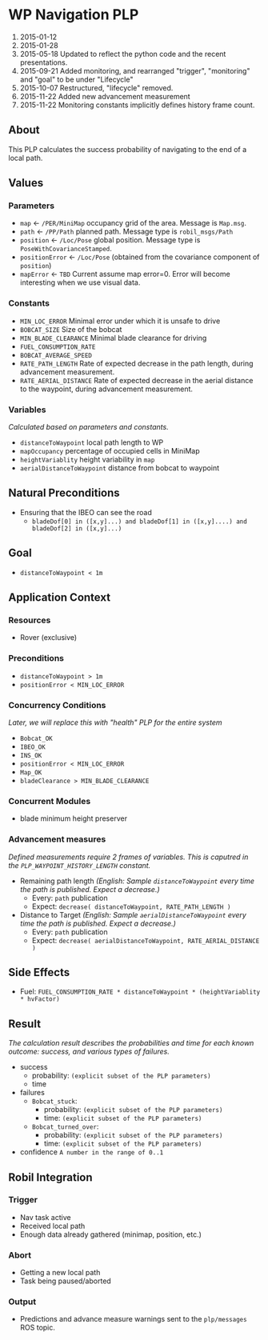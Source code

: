 # WP Navigation PLP

1. 2015-01-12
1. 2015-01-28
1. 2015-05-18 Updated to reflect the python code and the recent presentations.
1. 2015-09-21 Added monitoring, and rearranged "trigger", "monitoring" and "goal" to be under "Lifecycle"
1. 2015-10-07 Restructured, "lifecycle" removed.
1. 2015-11-22 Added new advancement measurement
1. 2015-11-22 Monitoring constants implicitly defines history frame count.

## About
This PLP calculates the success probability of navigating to the end of a local path.

## Values
### Parameters
* `map` &larr; `/PER/MiniMap` occupancy grid of the area. Message is `Map.msg`.
* `path` &larr; `/PP/Path` planned path. Message type is `robil_msgs/Path`
* `position` &larr; `/Loc/Pose` global position. Message type is `PoseWithCovarianceStamped`.
* `positionError` &larr; `/Loc/Pose` (obtained from the covariance component of `position`)
* `mapError` &larr; `TBD` Current assume map error=0. Error will become interesting when we use visual data.

### Constants
* `MIN_LOC_ERROR` Minimal error under which it is unsafe to drive
* `BOBCAT_SIZE` Size of the bobcat
* `MIN_BLADE_CLEARANCE` Minimal blade clearance for driving
* `FUEL_CONSUMPTION_RATE`
* `BOBCAT_AVERAGE_SPEED`
* `RATE_PATH_LENGTH` Rate of expected decrease in the path length, during advancement measurement.
* `RATE_AERIAL_DISTANCE` Rate of expected decrease in the aerial distance to the waypoint, during advancement measurement.

### Variables
_Calculated based on parameters and constants._

* `distanceToWaypoint` local path length to WP
* `mapOccupancy` percentage of occupied cells in MiniMap
* `heightVariablity` height variability in `map`
* `aerialDistanceToWaypoint` distance from bobcat to waypoint

## Natural Preconditions
- Ensuring that the IBEO can see the road
  * `bladeDof[0] in ([x,y]...) and bladeDof[1] in ([x,y]....) and bladeDof[2] in ([x,y]...)`

## Goal
* `distanceToWaypoint < 1m`

## Application Context
### Resources
* Rover (exclusive)

### Preconditions
* `distanceToWaypoint > 1m`
* `positionError < MIN_LOC_ERROR`

### Concurrency Conditions
_Later, we will replace this with "health" PLP for the entire system_

* `Bobcat_OK`
* `IBEO_OK`
* `INS_OK`
* `positionError < MIN_LOC_ERROR`
* `Map_OK`
* `bladeClearance > MIN_BLADE_CLEARANCE`

### Concurrent Modules
* blade minimum height preserver

### Advancement measures
_Defined measurements require 2 frames of variables. This is caputred in the `PLP_WAYPOINT_HISTORY_LENGTH` constant._

* Remaining path length _(English: Sample `distanceToWaypoint` every time the path is published. Expect a decrease.)_
  * Every: `path` publication
  * Expect: `decrease( distanceToWaypoint, RATE_PATH_LENGTH )`
* Distance to Target _(English: Sample `aerialDistanceToWaypoint` every time the path is published. Expect a decrease.)_
  * Every: `path` publication
  * Expect: `decrease( aerialDistanceToWaypoint, RATE_AERIAL_DISTANCE )`

## Side Effects
* Fuel: `FUEL_CONSUMPTION_RATE * distanceToWaypoint * (heightVariablity * hvFactor)`


## Result
_The calculation result describes the probabilities and time for each known outcome: success, and various types of failures._

* success
  * probability: `(explicit subset of the PLP parameters)`
  * time
* failures
  * `Bobcat_stuck`:
    * probability: `(explicit subset of the PLP parameters)`
    * time: `(explicit subset of the PLP parameters)`
  * `Bobcat_turned_over`:
    * probability: `(explicit subset of the PLP parameters)`
    * time: `(explicit subset of the PLP parameters)`
* confidence `A number in the range of 0..1`

## Robil Integration

### Trigger
* Nav task active
* Received local path
* Enough data already gathered (minimap, position, etc.)

### Abort
* Getting a new local path
* Task being paused/aborted

### Output
* Predictions and advance measure warnings sent to the `plp/messages` ROS topic.
